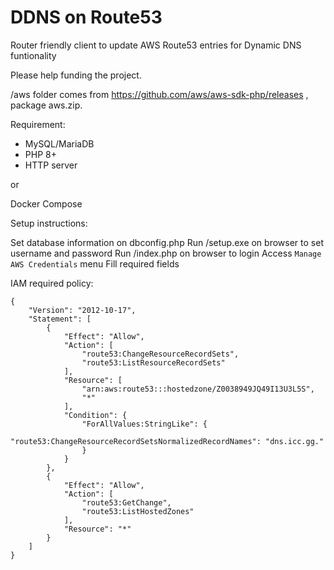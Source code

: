 # DDNS on Route53
Router friendly client to update AWS Route53 entries for Dynamic DNS funtionality

Please help funding the project.

/aws folder comes from https://github.com/aws/aws-sdk-php/releases , package aws.zip.

Requirement:

* MySQL/MariaDB
* PHP 8+
* HTTP server

or

Docker Compose

Setup instructions:

Set database information on dbconfig.php
Run /setup.exe on browser to set username and password
Run /index.php on browser to login
Access `Manage AWS Credentials` menu
Fill required fields

IAM required policy:

```
{
    "Version": "2012-10-17",
    "Statement": [
        {
            "Effect": "Allow",
            "Action": [
                "route53:ChangeResourceRecordSets",
                "route53:ListResourceRecordSets"
            ],
            "Resource": [
                "arn:aws:route53:::hostedzone/Z0038949JQ49I13U3L5S",
                "*"
            ],
            "Condition": {
                "ForAllValues:StringLike": {
                    "route53:ChangeResourceRecordSetsNormalizedRecordNames": "dns.icc.gg."
                }
            }
        },
        {
            "Effect": "Allow",
            "Action": [
                "route53:GetChange",
                "route53:ListHostedZones"
            ],
            "Resource": "*"
        }
    ]
}
```
